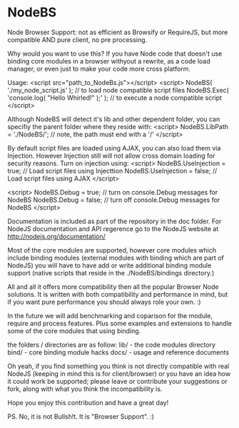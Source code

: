 NodeBS
======

Node Browser Support: not as efficient as Browsify or RequireJS, but more compatible AND pure client, no pre processing.

Why would you want to use this?  If you have Node code that doesn't use binding core modules in a browser withyout a rewrite, as a code load manager, or even just to make your code more cross platform.

Usage:
&lt;script src="path_to_NodeBs.js"&gt;&lt;/script&gt;
&lt;script&gt;
NodeBS( './my_node_script.js' );                    // to load node compatible script files
NodeBS.Exec( 'console.log( "Hello Whirled!" );' );  // to execute a node compatible script
&lt;/script&gt;

Although NodeBS will detect it's lib and other dependent folder, you can specifiy the parent folder where they reside with:
&lt;script&gt;
NodeBS.LibPath = './NodeBS/';                         // note, the path must end with a '/'
&lt;/script&gt;

By default script files are loaded using AJAX, you can also load them via Injection.  However Injection still will not allow cross domain loading for security reasons.  Turn on injection using:
&lt;script&gt;
NodeBS.UseInjection = true;                           // Load script files using Injecttion
NodeBS.UseInjection = false;                          // Load script files using AJAX
&lt;/script&gt;

&lt;script&gt;
NodeBS.Debug = true;                                  // turn on console.Debug messages for NodeBS
NodeBS.Debug = false;                                 // turn off console.Debug messages for NodeBS
&lt;/script&gt;

Documentation is included as part of the repository in the doc folder.  For NodeJS documentation and API regerence go to the NodeJS website at http://nodejs.org/documentation/

Most of the core modules are supported, however core modules which include binding modules (external modules with binding which are part of NodeJS) you will have to have add or write additional binding module support (native scripts that reside in the ./NodeBS/bindings directory.)

All and all it offers more compatibility then all the popular Browser Node solutions.  It is written with both compatibility and performance in mind, but if you want pure performance you should always role your own. :)

In the future we will add benchmarking and coparison for the module, require and process features.  Plus some examples and extensions to handle some of the core modules that using binding.

the folders / directories are as follow:
lib/   - the code modules directory
bind/  - core binding module hacks
docs/  - usage and reference documents

Oh yeah, if you find something you think is not directly compatible with real NodeJS (keeping in mind this is for client/browser) or you have an idea how it could work be supported; please leave or contribute your suggestions or fork, along with what you think the incompatibility is.

Hope you enjoy this contribution and have a great day!

PS. No, it is not Bullsh!t. It is "Browser Support".  :)
